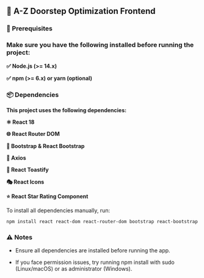 ## 🚀 A-Z Doorstep Optimization Frontend
### 📌 Prerequisites
### Make sure you have the following installed before running the project:

**✅ Node.js (>= 14.x)**

**✅ npm (>= 6.x) or yarn (optional)**

### 📦 Dependencies

**This project uses the following dependencies:**

**⚛️ React 18**

**🌐 React Router DOM**

**🎨 Bootstrap & React Bootstrap**

**🔗 Axios**

**🔔 React Toastify**

**🎭 React Icons**

**⭐ React Star Rating Component** 

To install all dependencies manually, run:
```sh
npm install react react-dom react-router-dom bootstrap react-bootstrap axios react-toastify react-icons react-star-rating-component @testing-library/react @testing-library/jest-dom @testing-library/user-event web-vitals
```


### ⚠️ Notes

 - Ensure all dependencies are installed before running the app.

 - If you face permission issues, try running npm install with sudo (Linux/macOS) or as administrator (Windows).
